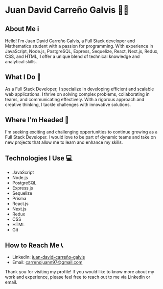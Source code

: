 <!--# Juan David Carreño Galvis 

## Quién soy 👋
¡Hola! Soy Juan David Carreño Galvis, un estudiante de Matemáticas apasionado por la programación y especializado como Full Stack Developer. Con experiencia en JavaScript, Node.js, PostgreSQL, Express, Sequelize, React, Next.js, Redux, CSS y HTML, ofrezco una combinación única de conocimientos técnicos y habilidades analíticas.

## Qué hago  👀
Como Full Stack Developer, me dedico al desarrollo de aplicaciones web eficientes y escalables. Me apasiona resolver problemas complejos, trabajar en equipo y comunicarme efectivamente. Mi enfoque riguroso y pensamiento creativo me permiten abordar desafíos con soluciones innovadoras.

## A dónde me dirijo 💞️
Estoy buscando oportunidades emocionantes y desafiantes para seguir creciendo como Full Stack Developer. Me encantaría formar parte de equipos dinámicos y enfrentar nuevos proyectos que me permitan seguir aprendiendo y mejorando mis habilidades.

## Tecnologías que uso
- JavaScript
- Node.js
- PostgreSQL
- Express.js
- Sequelize
- React.js
- Next.js
- Redux
- CSS
- HTML

## Cómo contactarme 📫
- LinkedIn: [juan-david-carreño-galvis](https://www.linkedin.com/in/juan-david-carre%C3%B1o-galvis-90286a26a/)
- Correo electrónico: carrenojuann97@gmail.com

¡Gracias por visitar mi perfil! Si deseas conocer más sobre mi trabajo y experiencia, no dudes en contactarme a través de LinkedIn o enviarme un correo electrónico.](url) -->

# Juan David Carreño Galvis 👨‍💻

## About Me ℹ️
Hello! I'm Juan David Carreño Galvis, a Full Stack developer and Mathematics student with a passion for programming. With experience in JavaScript, Node.js, PostgreSQL, Express, Sequelize, React, Next.js, Redux, CSS, and HTML, I offer a unique blend of technical knowledge and analytical skills.

## What I Do 💼
As a Full Stack Developer, I specialize in developing efficient and scalable web applications. I thrive on solving complex problems, collaborating in teams, and communicating effectively. With a rigorous approach and creative thinking, I tackle challenges with innovative solutions.

## Where I'm Headed 🚀
I'm seeking exciting and challenging opportunities to continue growing as a Full Stack Developer. I would love to be part of dynamic teams and take on new projects that allow me to learn and enhance my skills.

## Technologies I Use 💻
- JavaScript
- Node.js
- PostgreSQL
- Express.js
- Sequelize
- Prisma
- React.js
- Next.js
- Redux
- CSS
- HTML
- Git

## How to Reach Me 📞
- LinkedIn: [juan-david-carreño-galvis](https://www.linkedin.com/in/juan-david-carre%C3%B1o-galvis-90286a26a/)
- Email: carrenojuann97@gmail.com

Thank you for visiting my profile! If you would like to know more about my work and experience, please feel free to reach out to me via LinkedIn or email.



